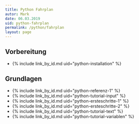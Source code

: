```yaml
---
title: Python Fahrplan
autor: Mark
date: 06.03.2019
uid: python-fahrplan
permalink: /python/fahrplan
layout: page
---
```


## Vorbereitung

- {% include link_by_id.md uid="python-installation" %}


## Grundlagen
- {% include link_by_id.md uid="python-referenz-1" %}
- {% include link_by_id.md uid="python-tutorial-input" %}
- {% include link_by_id.md uid="python-ersteschritte-1" %}
- {% include link_by_id.md uid="python-ersteschritte-2" %}
- {% include link_by_id.md uid="python-tutorial-text" %}
- {% include link_by_id.md uid="python-tutorial-variablen" %}
